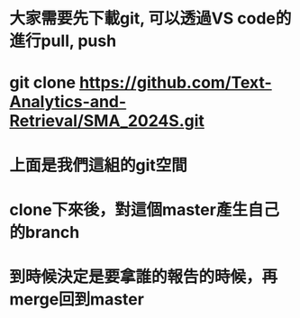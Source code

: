 # 大家需要先下載git, 可以透過VS code的進行pull, push
# git clone https://github.com/Text-Analytics-and-Retrieval/SMA_2024S.git
# 上面是我們這組的git空間
# clone下來後，對這個master產生自己的branch
# 到時候決定是要拿誰的報告的時候，再merge回到master